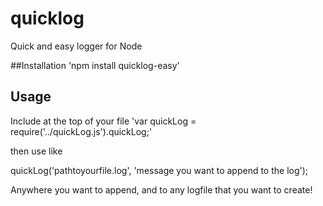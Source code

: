 # quicklog
Quick and easy logger for Node

##Installation
'npm install quicklog-easy'

## Usage
Include at the top of your file 'var quickLog = require('../quickLog.js').quickLog;'

then use like

quickLog('pathtoyourfile.log', 'message you want to append to the log');

Anywhere you want to append, and to any logfile that you want to create!
